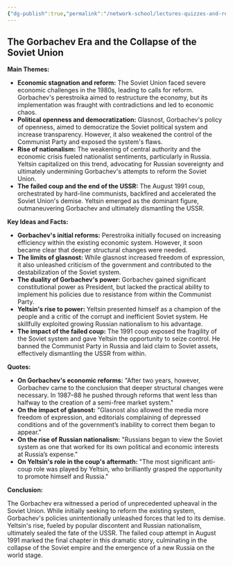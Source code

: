 ```yaml
---
{"dg-publish":true,"permalink":"/network-school/lectures-quizzes-and-references/briefs-timelines-and-study-guides/russian-history/russian-history-iii/russian-history-gorbachev-era-and-collapse-of-soviet-union-brief/"}
---
```




## The Gorbachev Era and the Collapse of the Soviet Union

**Main Themes:**

- **Economic stagnation and reform:** The Soviet Union faced severe economic challenges in the 1980s, leading to calls for reform. Gorbachev's perestroika aimed to restructure the economy, but its implementation was fraught with contradictions and led to economic chaos.
- **Political openness and democratization:** Glasnost, Gorbachev's policy of openness, aimed to democratize the Soviet political system and increase transparency. However, it also weakened the control of the Communist Party and exposed the system's flaws.
- **Rise of nationalism:** The weakening of central authority and the economic crisis fueled nationalist sentiments, particularly in Russia. Yeltsin capitalized on this trend, advocating for Russian sovereignty and ultimately undermining Gorbachev's attempts to reform the Soviet Union.
- **The failed coup and the end of the USSR:** The August 1991 coup, orchestrated by hard-line communists, backfired and accelerated the Soviet Union's demise. Yeltsin emerged as the dominant figure, outmaneuvering Gorbachev and ultimately dismantling the USSR.

**Key Ideas and Facts:**

- **Gorbachev's initial reforms:** Perestroika initially focused on increasing efficiency within the existing economic system. However, it soon became clear that deeper structural changes were needed.
- **The limits of glasnost:** While glasnost increased freedom of expression, it also unleashed criticism of the government and contributed to the destabilization of the Soviet system.
- **The duality of Gorbachev's power:** Gorbachev gained significant constitutional power as President, but lacked the practical ability to implement his policies due to resistance from within the Communist Party.
- **Yeltsin's rise to power:** Yeltsin presented himself as a champion of the people and a critic of the corrupt and inefficient Soviet system. He skillfully exploited growing Russian nationalism to his advantage.
- **The impact of the failed coup:** The 1991 coup exposed the fragility of the Soviet system and gave Yeltsin the opportunity to seize control. He banned the Communist Party in Russia and laid claim to Soviet assets, effectively dismantling the USSR from within.

**Quotes:**

- **On Gorbachev's economic reforms:** "After two years, however, Gorbachev came to the conclusion that deeper structural changes were necessary. In 1987–88 he pushed through reforms that went less than halfway to the creation of a semi-free market system."
- **On the impact of glasnost:** "Glasnost also allowed the media more freedom of expression, and editorials complaining of depressed conditions and of the government’s inability to correct them began to appear."
- **On the rise of Russian nationalism:** "Russians began to view the Soviet system as one that worked for its own political and economic interests at Russia’s expense."
- **On Yeltsin's role in the coup's aftermath:** "The most significant anti-coup role was played by Yeltsin, who brilliantly grasped the opportunity to promote himself and Russia."

**Conclusion:**

The Gorbachev era witnessed a period of unprecedented upheaval in the Soviet Union. While initially seeking to reform the existing system, Gorbachev's policies unintentionally unleashed forces that led to its demise. Yeltsin's rise, fueled by popular discontent and Russian nationalism, ultimately sealed the fate of the USSR. The failed coup attempt in August 1991 marked the final chapter in this dramatic story, culminating in the collapse of the Soviet empire and the emergence of a new Russia on the world stage.